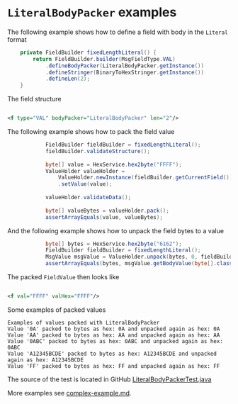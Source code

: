 # `LiteralBodyPacker` examples

The following example shows how to define a field with body in the `Literal` format
```Java
    private FieldBuilder fixedLengthLiteral() {
        return FieldBuilder.builder(MsgFieldType.VAL)
            .defineBodyPacker(LiteralBodyPacker.getInstance())
            .defineStringer(BinaryToHexStringer.getInstance())
            .defineLen(2);
    }
```

The field structure
```XML

<f type="VAL" bodyPacker="LiteralBodyPacker" len="2"/>
```

The following example shows how to pack the field value
```Java
            FieldBuilder fieldBuilder = fixedLengthLiteral();
            fieldBuilder.validateStructure();
    
            byte[] value = HexService.hex2byte("FFFF");
            ValueHolder valueHolder =
                ValueHolder.newInstance(fieldBuilder.getCurrentField())
                .setValue(value);
            
            valueHolder.validateData();
    
            byte[] valueBytes = valueHolder.pack();
            assertArrayEquals(value, valueBytes);
```

And the following example shows how to unpack the field bytes to a value
```Java
            byte[] bytes = HexService.hex2byte("6162");
            FieldBuilder fieldBuilder = fixedLengthLiteral();
            MsgValue msgValue = ValueHolder.unpack(bytes, 0, fieldBuilder.getCurrentField());
            assertArrayEquals(bytes, msgValue.getBodyValue(byte[].class));
```

The packed `FieldValue` then looks like
```XML

<f val="FFFF" valHex="FFFF"/>
```

Some examples of packed values
```
Examples of values packed with LiteralBodyPacker
Value '0A' packed to bytes as hex: 0A and unpacked again as hex: 0A
Value 'AA' packed to bytes as hex: AA and unpacked again as hex: AA
Value '0ABC' packed to bytes as hex: 0ABC and unpacked again as hex: 0ABC
Value 'A12345BCDE' packed to bytes as hex: A12345BCDE and unpacked again as hex: A12345BCDE
Value 'FF' packed to bytes as hex: FF and unpacked again as hex: FF
```

The source of the test is located in GitHub [LiteralBodyPackerTest.java](https://github.com/credibledoc/credible-doc/blob/master/iso-8583-packer/src/test/java/com/credibledoc/iso8583packer/literal/LiteralBodyPackerTest.java)

More examples see [complex-example.md](../complex-example.md).